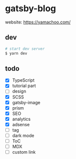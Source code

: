 # gatsby-blog

website: https://yamachoo.com/

## dev

```sh
# start dev server
$ yarn dev
```

## todo

- [x] TypeScript
- [x] tutorial part
- [ ] design
- [x] SCSS
- [x] gatsby-image
- [x] prism
- [x] SEO
- [x] analytics
- [x] adsense
- [ ] tag
- [ ] dark mode
- [ ] ToC
- [ ] MDX
- [ ] custom link
